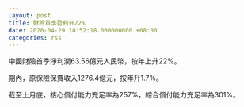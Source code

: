 ```yaml
---
layout: post
title: 財險首季盈利升22%
date: 2020-04-29 18:52:18.000000000 +08:00
categories: rss
---
```


中國財險首季淨利潤63.56億元人民幣，按年上升22%。

期內，原保險保費收入1276.4億元，按年升1.7%。

截至上月底，核心償付能力充足率為257%，綜合償付能力充足率為301%。
